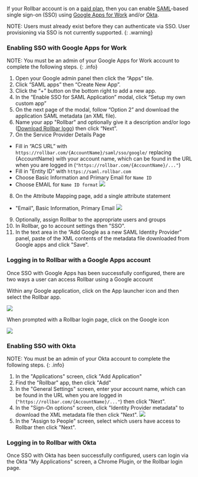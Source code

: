 If your Rollbar account is on a [paid plan](https://rollbar.com/pricing/), then you can enable
[SAML](https://en.wikipedia.org/wiki/Security_Assertion_Markup_Language)-based single sign-on (SSO)
using [Google Apps for Work](https://apps.google.com/) and/or [Okta](https://www.okta.com/).

NOTE: Users must already exist before they can authenticate via SSO. User provisioning via SSO is
not currently supported.
{: .warning}

### Enabling SSO with Google Apps for Work

NOTE:  You must be an admin of your Google Apps for Work account to complete the following steps.
{: .info}

1. Open your Google admin panel then click the “Apps” tile.
2. Click “SAML apps” then “Create New App”.
3. Click the “+” button on the bottom right to add a new app.
4. In the “Enable SSO for SAML Application” modal, click “Setup my own custom app”
5. On the next page of the modal, follow “Option 2” and download the application SAML metadata (an XML file).
6. Name your app "Rollbar" and optionally give it a description and/or logo
   ([Download Rollbar logo](https://d26gfdfi90p7cf.cloudfront.net/rollbar-logo.153796.o.png)) then click “Next”.
7. On the Service Provider Details Page
  * Fill in “ACS URL” with `https://rollbar.com/{AccountName}/saml/sso/google/` replacing
    {AccountName} with your account name, which can be found in the URL when you are logged in
    (`"https://rollbar.com/{AccountName}/..."`)
  * Fill in "Entity ID" with `https://saml.rollbar.com`
  * Choose Basic Information and Primary Email for `Name ID`
  * Choose EMAIL for `Name ID format`
    ![](https://d26gfdfi90p7cf.cloudfront.net/gapps_service_provider_details.153812.l.png)
8. On the Attribute Mapping page, add a single attribute statement
  * "Email", Basic Information, Primary Email
    ![](https://d26gfdfi90p7cf.cloudfront.net/gapps_attribute_mapping.153798.l.png)
9. Optionally, assign Rollbar to the appropriate users and groups
10. In Rollbar, go to account settings then "SSO".
11. In the text area in the “Add Google as a new SAML Identity Provider” panel, paste of the
    XML contents of the metadata file downloaded from Google apps and click "Save".

### Logging in to Rollbar with a Google Apps account

Once SSO with Google Apps has been successfully configured, there are two ways a user can access
Rollbar using a Google account

Within any Google application, click on the App launcher icon and then select the Rollbar app.

![](https://d26gfdfi90p7cf.cloudfront.net/screen_shot_2016-07-08_at_50539_pm_480.153799.l.png)

When prompted with a Rollbar login page, click on the Google icon

![](https://d26gfdfi90p7cf.cloudfront.net/Screen-Shot-2016-07-14-at-34355-PM.153813.o.png)

### Enabling SSO with Okta

NOTE: You must be an admin of your Okta account to complete the following steps.
{: .info}

1. In the "Applications" screen, click "Add Application"
2. Find the "Rollbar" app, then click "Add"
3. In the "General Settings" screen, enter your account name, which can be found in the URL when you
   are logged in (`"https://rollbar.com/{AccountName}/..."`) then click "Next".
4. In the "Sign-On options" screen, click "Identity Provider metadata" to download the XML metadata
   file then click "Next".
   ![](https://d26gfdfi90p7cf.cloudfront.net/otka_identity_provider_metadata.153800.o.png)
5. In the "Assign to People" screen, select which users have access to Rollbar then click "Next".


### Logging in to Rollbar with Okta

Once SSO with Okta has been successfully configured, users can login via the Okta "My Applications"
screen, a Chrome Plugin, or the Rollbar login page.
